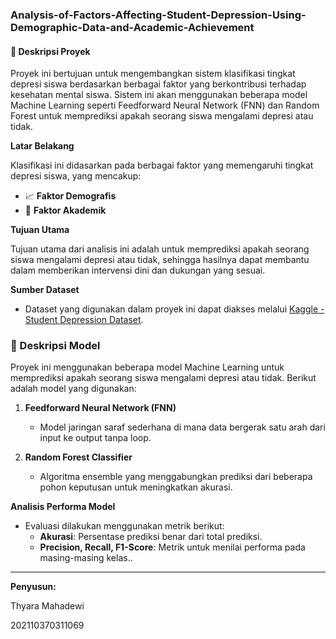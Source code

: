 ### Analysis-of-Factors-Affecting-Student-Depression-Using-Demographic-Data-and-Academic-Achievement

#### 📖 Deskripsi Proyek

Proyek ini bertujuan untuk mengembangkan sistem klasifikasi tingkat depresi siswa berdasarkan berbagai faktor yang berkontribusi terhadap kesehatan mental siswa. Sistem ini akan menggunakan beberapa model Machine Learning seperti Feedforward Neural Network (FNN) dan Random Forest untuk memprediksi apakah seorang siswa mengalami depresi atau tidak.

**Latar Belakang**

Klasifikasi ini didasarkan pada berbagai faktor yang memengaruhi tingkat depresi siswa, yang mencakup:
- 📈 **Faktor Demografis**
- 📖 **Faktor Akademik**

**Tujuan Utama**

Tujuan utama dari analisis ini adalah untuk memprediksi apakah seorang siswa mengalami depresi atau tidak, sehingga hasilnya dapat membantu dalam memberikan intervensi dini dan dukungan yang sesuai.

**Sumber Dataset**
- Dataset yang digunakan dalam proyek ini dapat diakses melalui [Kaggle - Student Depression Dataset](https://www.kaggle.com/datasets/hopesb/student-depression-dataset/data).

### 🤖 Deskripsi Model

Proyek ini menggunakan beberapa model Machine Learning untuk memprediksi apakah seorang siswa mengalami depresi atau tidak. Berikut adalah model yang digunakan:

1. **Feedforward Neural Network (FNN)**
   - Model jaringan saraf sederhana di mana data bergerak satu arah dari input ke output tanpa loop.

2. **Random Forest Classifier**
   - Algoritma ensemble yang menggabungkan prediksi dari beberapa pohon keputusan untuk meningkatkan akurasi.

**Analisis Performa Model**
- Evaluasi dilakukan menggunakan metrik berikut:
  - **Akurasi**: Persentase prediksi benar dari total prediksi.
  - **Precision, Recall, F1-Score**: Metrik untuk menilai performa pada masing-masing kelas..

---
**Penyusun:**

Thyara Mahadewi

202110370311069
